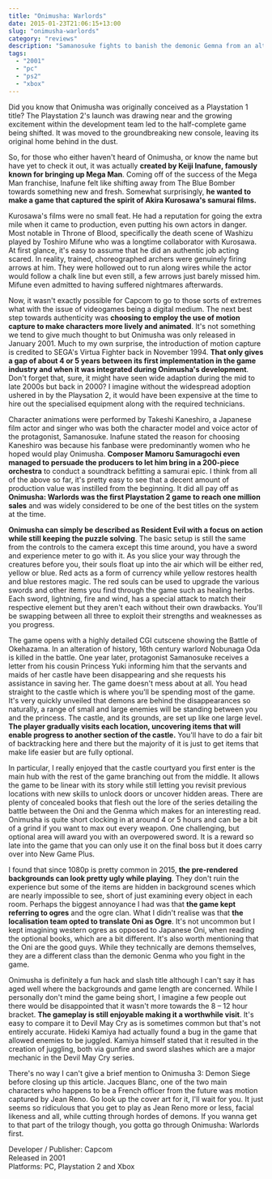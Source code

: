 ```yaml
---
title: "Onimusha: Warlords"
date: 2015-01-23T21:06:15+13:00
slug: "onimusha-warlords"
category: "reviews"
description: "Samanosuke fights to banish the demonic Gemna from an alternate history Feudal Japan where Nobunaga died 20 years too early."
tags:
  - "2001"
  - "pc"
  - "ps2"
  - "xbox"
---
```


Did you know that Onimusha was originally conceived as a Playstation 1 title? The Playstation 2's launch was drawing near and the growing excitement within the development team led to the half-complete game being shifted. It was moved to the groundbreaking new console, leaving its original home behind in the dust.

So, for those who either haven't heard of Onimusha, or know the name but have yet to check it out, it was actually **created by Keiji Inafune, famously known for bringing up Mega Man**. Coming off of the success of the Mega Man franchise, Inafune felt like shifting away from The Blue Bomber towards something new and fresh. Somewhat surprisingly, **he wanted to make a game that captured the spirit of Akira Kurosawa's samurai films.**

Kurosawa's films were no small feat. He had a reputation for going the extra mile when it came to production, even putting his own actors in danger. Most notable in Throne of Blood, specifically the death scene of Washizu played by Toshiro Mifune who was a longtime collaborator with Kurosawa. At first glance, it's easy to assume that he did an authentic job acting scared. In reality, trained, choreographed archers were genuinely firing arrows at him. They were hollowed out to run along wires while the actor would follow a chalk line but even still, a few arrows just barely missed him. Mifune even admitted to having suffered nightmares afterwards.

Now, it wasn't exactly possible for Capcom to go to those sorts of extremes what with the issue of videogames being a digital medium. The next best step towards authenticity was **choosing to employ the use of motion capture to make characters more lively and animated**. It's not something we tend to give much thought to but Onimusha was only released in January 2001\. Much to my own surprise, the introduction of motion capture is credited to SEGA's Virtua Fighter back in November 1994\. **That only gives a gap of about 4 or 5 years between its first implementation in the game industry and when it was integrated during Onimusha's development**. Don't forget that, sure, it might have seen wide adaption during the mid to late 2000s but back in 2000? I imagine without the widespread adoption ushered in by the Playsation 2, it would have been expensive at the time to hire out the specialised equipment along with the required technicians.

Character animations were performed by Takeshi Kaneshiro, a Japanese film actor and singer who was both the character model and voice actor of the protagonist, Samanosuke. Inafune stated the reason for choosing Kaneshiro was because his fanbase were predominantly women who he hoped would play Onimusha. **Composer Mamoru Samuragochi even managed to persuade the producers to let him bring in a 200-piece orchestra** to conduct a soundtrack befitting a samurai epic. I think from all of the above so far, it's pretty easy to see that a decent amount of production value was instilled from the beginning. It did all pay off as **Onimusha: Warlords was the first Playstation 2 game to reach one million sales** and was widely considered to be one of the best titles on the system at the time.

**Onimusha can simply be described as Resident Evil with a focus on action while still keeping the puzzle solving**. The basic setup is still the same from the controls to the camera except this time around, you have a sword and experience meter to go with it. As you slice your way through the creatures before you, their souls float up into the air which will be either red, yellow or blue. Red acts as a form of currency while yellow restores health and blue restores magic. The red souls can be used to upgrade the various swords and other items you find through the game such as healing herbs. Each sword, lightning, fire and wind, has a special attack to match their respective element but they aren't each without their own drawbacks. You'll be swapping between all three to exploit their strengths and weaknesses as you progress.

The game opens with a highly detailed CGI cutscene showing the Battle of Okehazama. In an alteration of history, 16th century warlord Nobunaga Oda is killed in the battle. One year later, protagonist Samanosuke receives a letter from his cousin Princess Yuki informing him that the servants and maids of her castle have been disappearing and she requests his assistance in saving her. The game doesn't mess about at all. You head straight to the castle which is where you'll be spending most of the game. It's very quickly unveiled that demons are behind the disappearances so naturally, a range of small and large enemies will be standing between you and the princess. The castle, and its grounds, are set up like one large level. **The player gradually visits each location, uncovering items that will enable progress to another section of the castle.** You'll have to do a fair bit of backtracking here and there but the majority of it is just to get items that make life easier but are fully optional.

In particular, I really enjoyed that the castle courtyard you first enter is the main hub with the rest of the game branching out from the middle. It allows the game to be linear with its story while still letting you revisit previous locations with new skills to unlock doors or uncover hidden areas. There are plenty of concealed books that flesh out the lore of the series detailing the battle between the Oni and the Genma which makes for an interesting read. Onimusha is quite short clocking in at around 4 or 5 hours and can be a bit of a grind if you want to max out every weapon. One challenging, but optional area will award you with an overpowered sword. It is a reward so late into the game that you can only use it on the final boss but it does carry over into New Game Plus.

I found that since 1080p is pretty common in 2015, **the pre-rendered backgrounds can look pretty ugly while playing**. They don't ruin the experience but some of the items are hidden in background scenes which are nearly impossible to see, short of just examining every object in each room. Perhaps the biggest annoyance I had was that **the game kept referring to ogres** and the ogre clan. What I didn't realise was that **the localisation team opted to translate Oni as Ogre**. It's not uncommon but I kept imagining western ogres as opposed to Japanese Oni, when reading the optional books, which are a bit different. It's also worth mentioning that the Oni are the good guys. While they technically are demons themselves, they are a different class than the demonic Genma who you fight in the game.

Onimusha is definitely a fun hack and slash title although I can't say it has aged well where the backgrounds and game length are concerned. While I personally don't mind the game being short, I imagine a few people out there would be disappointed that it wasn't more towards the 8 – 12 hour bracket. **The gameplay is still enjoyable making it a worthwhile visit**. It's easy to compare it to Devil May Cry as is sometimes common but that's not entirely accurate. Hideki Kamiya had actually found a bug in the game that allowed enemies to be juggled. Kamiya himself stated that it resulted in the creation of juggling, both via gunfire and sword slashes which are a major mechanic in the Devil May Cry series.

There's no way I can't give a brief mention to Onimusha 3: Demon Siege before closing up this article. Jacques Blanc, one of the two main characters who happens to be a French officer from the future was motion captured by Jean Reno. Go look up the cover art for it, I'll wait for you. It just seems so ridiculous that you get to play as Jean Reno more or less, facial likeness and all, while cutting through hordes of demons. If you wanna get to that part of the trilogy though, you gotta go through Onimusha: Warlords first.

Developer / Publisher: Capcom \
Released in 2001 \
Platforms: PC, Playstation 2 and Xbox
